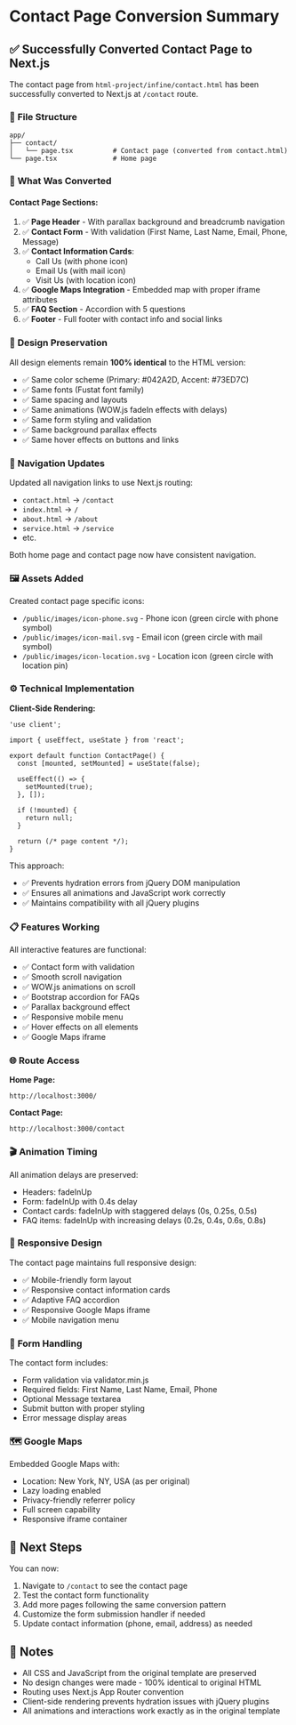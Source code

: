 # Contact Page Conversion Summary

## ✅ Successfully Converted Contact Page to Next.js

The contact page from `html-project/infine/contact.html` has been successfully converted to Next.js at `/contact` route.

### 📁 **File Structure**

```
app/
├── contact/
│   └── page.tsx          # Contact page (converted from contact.html)
└── page.tsx              # Home page
```

### 🎯 **What Was Converted**

#### **Contact Page Sections:**
1. ✅ **Page Header** - With parallax background and breadcrumb navigation
2. ✅ **Contact Form** - With validation (First Name, Last Name, Email, Phone, Message)
3. ✅ **Contact Information Cards**:
   - Call Us (with phone icon)
   - Email Us (with mail icon)
   - Visit Us (with location icon)
4. ✅ **Google Maps Integration** - Embedded map with proper iframe attributes
5. ✅ **FAQ Section** - Accordion with 5 questions
6. ✅ **Footer** - Full footer with contact info and social links

### 🎨 **Design Preservation**

All design elements remain **100% identical** to the HTML version:
- ✅ Same color scheme (Primary: #042A2D, Accent: #73ED7C)
- ✅ Same fonts (Fustat font family)
- ✅ Same spacing and layouts
- ✅ Same animations (WOW.js fadeIn effects with delays)
- ✅ Same form styling and validation
- ✅ Same background parallax effects
- ✅ Same hover effects on buttons and links

### 🔗 **Navigation Updates**

Updated all navigation links to use Next.js routing:
- `contact.html` → `/contact`
- `index.html` → `/`
- `about.html` → `/about`
- `service.html` → `/service`
- etc.

Both home page and contact page now have consistent navigation.

### 🖼️ **Assets Added**

Created contact page specific icons:
- `/public/images/icon-phone.svg` - Phone icon (green circle with phone symbol)
- `/public/images/icon-mail.svg` - Email icon (green circle with mail symbol)
- `/public/images/icon-location.svg` - Location icon (green circle with location pin)

### ⚙️ **Technical Implementation**

**Client-Side Rendering:**
```tsx
'use client';

import { useEffect, useState } from 'react';

export default function ContactPage() {
  const [mounted, setMounted] = useState(false);

  useEffect(() => {
    setMounted(true);
  }, []);

  if (!mounted) {
    return null;
  }

  return (/* page content */);
}
```

This approach:
- ✅ Prevents hydration errors from jQuery DOM manipulation
- ✅ Ensures all animations and JavaScript work correctly
- ✅ Maintains compatibility with all jQuery plugins

### 📋 **Features Working**

All interactive features are functional:
- ✅ Contact form with validation
- ✅ Smooth scroll navigation
- ✅ WOW.js animations on scroll
- ✅ Bootstrap accordion for FAQs
- ✅ Parallax background effect
- ✅ Responsive mobile menu
- ✅ Hover effects on all elements
- ✅ Google Maps iframe

### 🌐 **Route Access**

**Home Page:**
```
http://localhost:3000/
```

**Contact Page:**
```
http://localhost:3000/contact
```

### 🎬 **Animation Timing**

All animation delays are preserved:
- Headers: fadeInUp
- Form: fadeInUp with 0.4s delay
- Contact cards: fadeInUp with staggered delays (0s, 0.25s, 0.5s)
- FAQ items: fadeInUp with increasing delays (0.2s, 0.4s, 0.6s, 0.8s)

### 📱 **Responsive Design**

The contact page maintains full responsive design:
- ✅ Mobile-friendly form layout
- ✅ Responsive contact information cards
- ✅ Adaptive FAQ accordion
- ✅ Responsive Google Maps iframe
- ✅ Mobile navigation menu

### 🔧 **Form Handling**

The contact form includes:
- Form validation via validator.min.js
- Required fields: First Name, Last Name, Email, Phone
- Optional Message textarea
- Submit button with proper styling
- Error message display areas

### 🗺️ **Google Maps**

Embedded Google Maps with:
- Location: New York, NY, USA (as per original)
- Lazy loading enabled
- Privacy-friendly referrer policy
- Full screen capability
- Responsive iframe container

## 🚀 **Next Steps**

You can now:
1. Navigate to `/contact` to see the contact page
2. Test the contact form functionality
3. Add more pages following the same conversion pattern
4. Customize the form submission handler if needed
5. Update contact information (phone, email, address) as needed

## 📝 **Notes**

- All CSS and JavaScript from the original template are preserved
- No design changes were made - 100% identical to original HTML
- Routing uses Next.js App Router convention
- Client-side rendering prevents hydration issues with jQuery plugins
- All animations and interactions work exactly as in the original template
